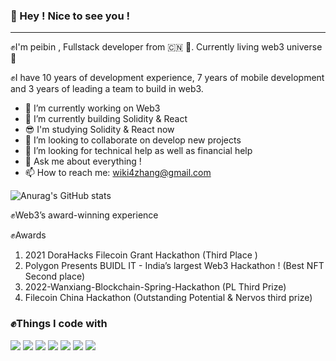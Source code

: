 ### 👋 Hey ! Nice to see you !

------
✊I'm peibin , Fullstack developer from 🇨🇳 💖.  Currently living web3 universe🤘 

✊I have 10 years of development experience, 7 years of mobile development and 3 years of leading a team to build in web3.
- 🔭 I’m currently working on Web3 
- 🌱 I’m currently building  Solidity & React 
- 😎 I'm studying Solidity & React  now 
- 👯 I’m looking to collaborate on develop new projects
- 🤔 I’m looking for technical help as well as financial help
- 💬 Ask me about everything !
- 📫 How to reach me: wiki4zhang@gmail.com

![Anurag's GitHub stats](https://github-readme-stats.vercel.app/api?username=ZhangPeibin&show_icons=true&theme=radical)

✊Web3’s award-winning experience

✊Awards
1. 2021 DoraHacks Filecoin Grant Hackathon (Third Place  ) 
2. Polygon Presents BUIDL IT - India’s largest Web3 Hackathon !  (Best NFT Second place) 
3. 2022-Wanxiang-Blockchain-Spring-Hackathon (PL Third Prize)
4. Filecoin China Hackathon  (Outstanding Potential & Nervos third prize)


### ✊Things I code with
![](https://img.shields.io/badge/IPFS-IPFS-blue) ![](https://img.shields.io/badge/Filecoin-Filecoin-blue)     ![](https://img.shields.io/badge/python-3.9-orange) ![](https://img.shields.io/badge/Polygon-Polygon-yellow) ![](https://www.dusaiphoto.com/article/166/) ![](https://img.shields.io/badge/React-React-yellowgreen) ![](https://img.shields.io/badge/solidity-solidity-ff69b4)



